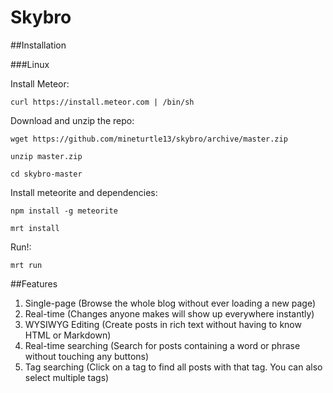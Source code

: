 Skybro
======

##Installation

###Linux

Install Meteor:

```
curl https://install.meteor.com | /bin/sh
```

Download and unzip the repo:

```
wget https://github.com/mineturtle13/skybro/archive/master.zip

unzip master.zip

cd skybro-master
```
Install meteorite and dependencies:

```
npm install -g meteorite

mrt install
```

Run!:

```
mrt run
```

##Features
1. Single-page (Browse the whole blog without ever loading a new page)
2. Real-time (Changes anyone makes will show up everywhere instantly)
3. WYSIWYG Editing (Create posts in rich text without having to know HTML or Markdown)
4. Real-time searching (Search for posts containing a word or phrase without touching any buttons)
5. Tag searching (Click on a tag to find all posts with that tag. You can also select multiple tags)